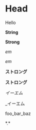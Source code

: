# Head

Hello

**String**

__Strong__

*em*

_em_

**ストロング**

__ストロング__

*イーエム*

_イーエム

foo_bar_baz

\*.\*
